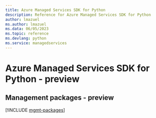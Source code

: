 ```yaml
---
title: Azure Managed Services SDK for Python
description: Reference for Azure Managed Services SDK for Python
author: lmazuel
ms.author: lmazuel
ms.data: 06/05/2023
ms.topic: reference
ms.devlang: python
ms.service: managedservices
---
```

# Azure Managed Services SDK for Python - preview

## Management packages - preview
[!INCLUDE [mgmt-packages](managed-services-mgmt-index.md)]